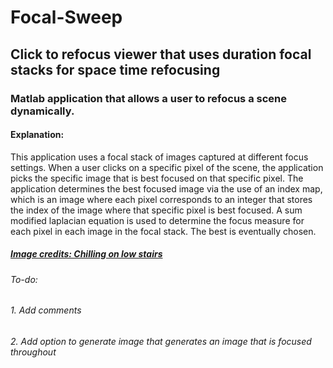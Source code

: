 # Focal-Sweep
## Click to refocus viewer that uses duration focal stacks for space time refocusing
### Matlab application that allows a user to refocus a scene dynamically.
#### Explanation: 
This application uses a focal stack of images captured at different focus settings. When a user clicks on a specific pixel of the scene, the application picks the specific image that is best focused on that specific pixel.
The application determines the best focused image via the use of an index map, which is an image where each pixel corresponds to an integer that stores the index of the image where that specific pixel is best focused.
A sum modified laplacian equation is used to determine the focus measure for each pixel in each image in the focal stack. The best is eventually chosen.

##### [Image credits: Chilling on low stairs](http://www.cs.columbia.edu/CAVE/projects/focalsweep/)  

###### To-do:
###### 1. Add comments
###### 2. Add option to generate image that generates an image that is focused throughout
